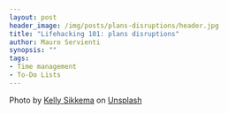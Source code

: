 ```yaml
---
layout: post
header_image: /img/posts/plans-disruptions/header.jpg
title: "Lifehacking 101: plans disruptions"
author: Mauro Servienti
synopsis: ""
tags:
- Time management
- To-Do Lists
---
```



Photo by <a href="https://unsplash.com/@kellysikkema?utm_source=unsplash&utm_medium=referral&utm_content=creditCopyText">Kelly Sikkema</a> on <a href="https://unsplash.com/s/photos/disaster?utm_source=unsplash&utm_medium=referral&utm_content=creditCopyText">Unsplash</a>
